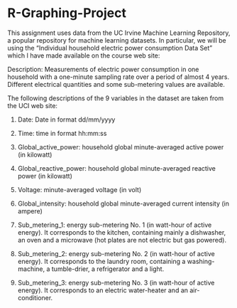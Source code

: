 # R-Graphing-Project
This assignment uses data from the 
UC Irvine Machine Learning Repository, a popular repository for machine learning datasets. In particular, we will be using the “Individual household electric power consumption Data Set” which I have made available on the course web site:

Description: Measurements of electric power consumption in one household with a one-minute sampling rate over a period of almost 4 years. Different electrical quantities and some sub-metering values are available.

The following descriptions of the 9 variables in the dataset are taken from the 
UCI web site:

  1. Date: Date in format dd/mm/yyyy

  2. Time: time in format hh:mm:ss

  3. Global_active_power: household global minute-averaged active power (in kilowatt)

  4. Global_reactive_power: household global minute-averaged reactive power (in kilowatt)
  
  5. Voltage: minute-averaged voltage (in volt)

  6. Global_intensity: household global minute-averaged current intensity (in ampere)

  7. Sub_metering_1: energy sub-metering No. 1 (in watt-hour of active energy). It corresponds to the kitchen, containing mainly a dishwasher, an oven and a microwave (hot plates are not electric but gas powered).

  8. Sub_metering_2: energy sub-metering No. 2 (in watt-hour of active energy). It corresponds to the laundry room, containing a washing-machine, a tumble-drier, a refrigerator and a light.

  9. Sub_metering_3: energy sub-metering No. 3 (in watt-hour of active energy). It corresponds to an electric water-heater and an air-conditioner.
